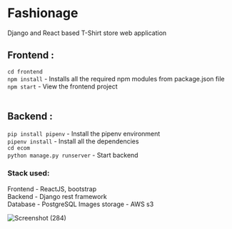 # Fashionage
Django and React based T-Shirt store web application

## Frontend : <br />
`cd frontend` <br />
`npm install` - Installs all the required npm modules from package.json file <br />
`npm start` - View the frontend project <br />
<br />

## Backend : <br />
`pip install pipenv` - Install the pipenv environment <br />
`pipenv install` - Install all the dependencies <br />
`cd ecom` <br />
`python manage.py runserver` - Start backend
<br />

### Stack used: <br />
Frontend - ReactJS, bootstrap <br />
Backend - Django rest framework<br />
Database - PostgreSQL
Images storage - AWS s3

![Screenshot (284)](https://user-images.githubusercontent.com/65223389/133486892-0a738d80-232e-452f-84f5-a4bb9abe5c36.png)

